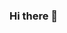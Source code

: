 ### Hi there 👋

<!--
**marianotorrecilla/marianotorrecilla** is a ✨ _special_ ✨ repository because its `README.md` (this file) appears on your GitHub profile.

Here are some ideas to get you started:

- 🔭 I am currently working as a Frontend Developer. Day by day, I strive to improve my knowledge
- 🌱 I’m currently learning Next.js, React, Typescript and more ...
- Currently I have my job in a dependency relationship and I also do freelance projects after hours.
- I leave some of the freelance projects that I have done: 
https://agrimensortorrecilla.com.ar/ https://larossapizza.com/
-->
